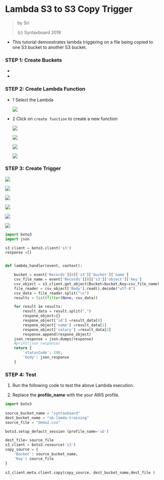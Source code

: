 # Lambda S3 to S3 Copy Trigger

> by Sri
> 
> (c) Syntaxboard 2019

- This tutorial demonstrates lambda triggering on a file being copied to one S3 bucket to another S3 bucket.

### STEP 1: Create Buckets

*

*

### STEP 2: Create Lambda Function

- 1 Select the Lambda
  
  ![](./lambda/images/lambda.png)
  
- 2 Click on `create function` to create a new function
  
  ![](./lambda/images/Lambda-01.png)
  
  ![](./lambda/images/Lambda-02.png)
  
  ![](./lambda/images/Lambda-03.png)
  
  ![](./lambda/images/Lambda-04.png)
  

### STEP 3: Create Trigger

![](./lambda/images/create-trigger-01.png)

![](./lambda/images/create-trigger-02.png)

![](./lambda/images/create-trigger-03.png)

![](./lambda/images/create-trigger-04.png)

![](./lambda/images/create-trigger-05.png)

![](./lambda/images/create-trigger-06.png)

```python
import boto3
import json

s3_client = boto3.client('s3')
response =[]


def lambda_handler(event, context):

    bucket = event['Records'][0]['s3']['bucket']['name']
    csv_file_name = event['Records'][0]['s3']['object']['key']
    csv_object = s3_client.get_object(Bucket=bucket,Key=csv_file_name)
    file_reader = csv_object['Body'].read().decode("utf-8")
    csv_data = file_reader.split("\n")
    results = list(filter(None, csv_data))

    for result in results:
        result_data = result.split(",")
        respone_object={}
        respone_object['id'] =result_data[0]
        respone_object['name'] =result_data[1]
        respone_object['salary'] =result_data[2]
        response.append(respone_object)
    json_response = json.dumps(response)
    #print(json_response)
    return {
        'statusCode': 200,
        'body': json_response
    }
```

### STEP 4: Test

1. Run the following code to test the above Lambda execution.
  
2. Replace the **profile_name** with the your AWS profile.
  

```python
import boto3
 
source_bucket_name = "syntaxboard"
dest_bucket_name = "sb-lamda-training" 
source_file = "demo2.csv"

boto3.setup_default_session (profile_name='sb') 

dest_file= source_file
s3_client = boto3.resource('s3')
copy_source = {
    'Bucket': source_bucket_name,
    'Key': source_file
}
 
s3_client.meta.client.copy(copy_source, dest_bucket_name,dest_file )
```
